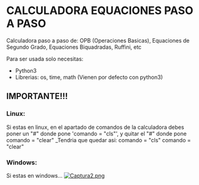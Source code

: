 # CALCULADORA EQUACIONES PASO A PASO
Calculadora paso a paso de: OPB (Operaciones Basicas), Equaciones de Segundo Grado, Equaciones Biquadradas, Ruffini, etc

Para ser usada solo necesitas:
* Python3
* Librerias: os, time, math (Vienen por defecto con python3)

## IMPORTANTE!!!
### Linux:
Si estas en linux, en el apartado de comandos de la calculadora debes poner un "#" donde pone 'comando = "cls"', y quitar el "#" donde pone comando = "clear"
_Tendria que quedar asi:
comando = "cls"
comando = "clear"
### Windows:
   Si estas en windows...
[![Captura2.png](https://postimg.cc/4nLYZ4dC)](https://postimg.cc/CdLRWnwH)
